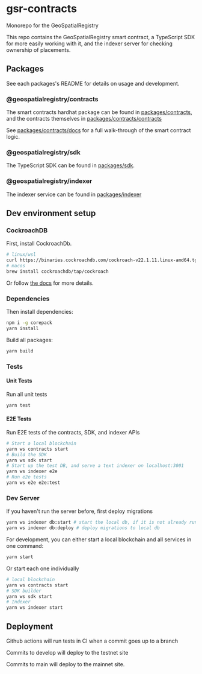 # gsr-contracts

Monorepo for the GeoSpatialRegistry

This repo contains the GeoSpatialRegistry smart contract, a TypeScript SDK for more easily working with it, and the indexer server for checking ownership of placements.

## Packages

See each packages's README for details on usage and development.

### @geospatialregistry/contracts

The smart contracts hardhat package can be found in [packages/contracts](./packages/contracts/), and the contracts themselves in [packages/contracts/contracts](./packages/contracts/contracts)

See [packages/contracts/docs](./packages/contracts/docs/README.md) for a full walk-through of the smart contract logic.

### @geospatialregistry/sdk

The TypeScript SDK can be found in [packages/sdk](./packages/sdk).

### @geospatialregistry/indexer

The indexer service can be found in [packages/indexer](./packages/indexer)

## Dev environment setup

### CockroachDB

First, install CockroachDb.

```bash
# linux/wsl
curl https://binaries.cockroachdb.com/cockroach-v22.1.11.linux-amd64.tgz | tar -xz && sudo cp -i cockroach-v22.1.11.linux-amd64/cockroach /usr/local/bin/
# macos
brew install cockroachdb/tap/cockroach
```

Or follow [the docs](https://www.cockroachlabs.com/docs/v22.1/install-cockroachdb-linux) for more details.

### Dependencies

Then install dependencies:

```bash
npm i -g corepack
yarn install
```

Build all packages:

```bash
yarn build
```

### Tests

#### Unit Tests

Run all unit tests

```bash
yarn test
```

#### E2E Tests

Run E2E tests of the contracts, SDK, and indexer APIs

```bash
# Start a local blockchain
yarn ws contracts start
# Build the SDK
yarn ws sdk start
# Start up the test DB, and serve a text indexer on localhost:3001
yarn ws indexer e2e
# Run e2e tests
yarn ws e2e e2e:test
```

### Dev Server

If you haven't run the server before, first deploy migrations

```bash
yarn ws indexer db:start # start the local db, if it is not already running.
yarn ws indexer db:deploy # deploy migrations to local db
```

For development, you can either start a local blockchain and all services in one command:

```bash
yarn start
```

Or start each one individually

```bash
# local blockchain
yarn ws contracts start
# SDK builder
yarn ws sdk start
# Indexer
yarn ws indexer start
```

## Deployment

Github actions will run tests in CI when a commit goes up to a branch

Commits to develop will deploy to the testnet site

Commits to main will deploy to the mainnet site.
